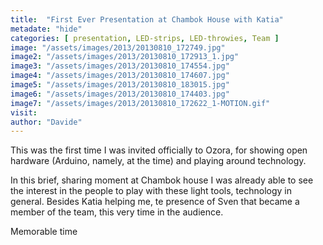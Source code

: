 ```yaml
---
title:  "First Ever Presentation at Chambok House with Katia"
metadate: "hide"
categories: [ presentation, LED-strips, LED-throwies, Team ]
image: "/assets/images/2013/20130810_172749.jpg"
image2: "/assets/images/2013/20130810_172913_1.jpg"
image3: "/assets/images/2013/20130810_174554.jpg"
image4: "/assets/images/2013/20130810_174607.jpg"
image5: "/assets/images/2013/20130810_183015.jpg"
image6: "/assets/images/2013/20130810_174403.jpg"
image7: "/assets/images/2013/20130810_172622_1-MOTION.gif"
visit: 
author: "Davide"
---
```

This was the first time I was invited officially to Ozora, for showing open hardware (Arduino, namely, at the time) and playing around technology. 

In this brief, sharing moment at Chambok house I was already able to see the interest in the people to play with these light tools, technology in general. Besides Katia helping me, te presence of Sven that became a member of the team, this very time in the audience. 

Memorable time
